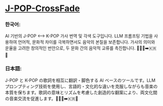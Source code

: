 # [J-POP-CrossFade](https://j-pop-crossfade.streamlit.app/)

### 한국어:
AI 기반의 J-POP <--> K-POP 가사 번역 및 각색 도구입니다. LLM 프롬프팅 기법을 사용하여 언어적, 문화적 차이를 극복하면서도 음악의 본질을 보존합니다. 가사의 의미와 운율을 고려한 창의적인 번안으로, 두 문화 간의 음악적 교류를 촉진합니다. 🎵🇯🇵➡️🇰🇷🎤

### 日本語:
J-POP と K-POP の歌詞を相互に翻訳・脚色する AI ベースのツールです。LLM プロンプティング技術を使用し、言語的・文化的な違いを克服しながらも音楽の本質を保ちます。歌詞の意味とリズムを考慮した創造的な翻案により、両文化間の音楽交流を促進します。🎵🇯🇵➡️🇰🇷🎤


